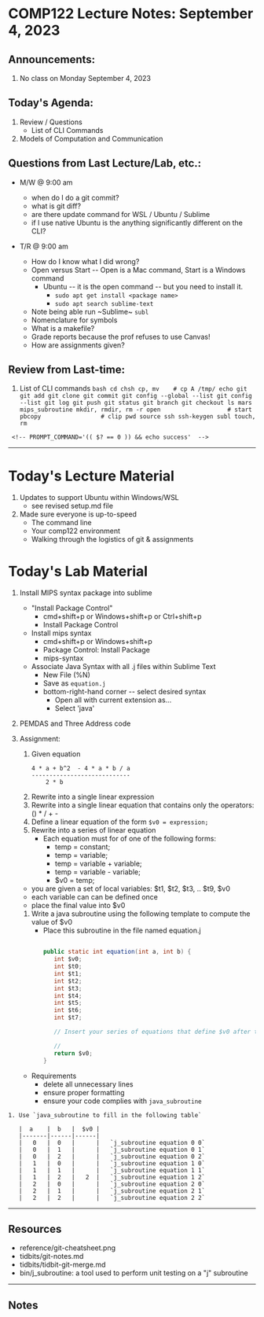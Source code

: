 # COMP122 Lecture Notes: September 4, 2023

## Announcements:
   1. No class on Monday September 4, 2023


## Today's Agenda:
   1. Review / Questions
      - List of CLI Commands
   1. Models of Computation and Communication


## Questions from Last Lecture/Lab, etc.:
   * M/W @ 9:00 am
     - when do I do a git commit?
     - what is git diff?
     - are there update command for WSL / Ubuntu / Sublime
     - if I use native Ubuntu is the anything significantly different on the CLI?

   * T/R @ 9:00 am
     - How do I know what I did wrong?
     - Open versus Start -- Open is a Mac command, Start is a Windows command
         * Ubuntu -- it is the open command -- but you need to install it.
           * `sudo apt get install <package name>`
           * `sudo apt search sublime-text`
     - Note being able run ~Sublime~ `subl`
     - Nomenclature for symbols
     - What is a makefile? 
     - Grade reports because the prof refuses to use Canvas!
     - How are assignments given?



## Review from Last-time:

   1. List of CLI commands
     ```bash
     cd
     chsh
     cp, mv    # cp A /tmp/
     echo
     git
     git add
     git clone
     git commit
     git config --global --list
     git config --list
     git log
     git push
     git status
     git branch
     git checkout
     ls
     mars
     mips_subroutine
     mkdir, rmdir, rm -r
     open                   # start
     pbcopy                 # clip
     pwd
     source
     ssh
     ssh-keygen
     subl
     touch, rm
     ```


     <!-- PROMPT_COMMAND='(( $? == 0 )) && echo success'  -->

---
# Today's Lecture Material
  1. Updates to support Ubuntu within Windows/WSL
     - see revised setup.md file
  1. Made sure everyone is up-to-speed
     - The command line
     - Your comp122 environment
     - Walking through the logistics of git & assignments


# Today's Lab Material
  1. Install MIPS syntax package into sublime
     - "Install Package Control"
        * cmd+shift+p  or Windows+shift+p or Ctrl+shift+p
        * Install Package Control
      - Install mips syntax
        * cmd+shift+p or Windows+shift+p
        * Package Control: Install Package 
        * mips-syntax
      - Associate Java Syntax with all .j files within Sublime Text
        * New File (%N)
        * Save as `equation.j`
        * bottom-right-hand corner -- select desired syntax
          - Open all with current extension as...
          - Select 'java'


  1. PEMDAS and Three Address code
  1. Assignment:
     1. Given equation
        ```
        4 * a + b^2  - 4 * a * b / a
        ----------------------------
            2 * b
        ```
     1. Rewrite into a single linear expression
     1. Rewrite into a single linear equation that contains only the operators: () * / + -
     1. Define a linear equation of the form `$v0 = expression;`
     1. Rewrite into a series of linear equation
        - Each equation must for of one of the following forms:
          *  temp = constant;
          *  temp = variable;
          *  temp = variable + variable;
          *  temp = variable - variable;
          *  $v0 = temp;

       - you are given a set of local variables:  $t1, $t2, $t3, .. $t9, $v0
       - each variable can can be defined once
       - place the final value into $v0

     1. Write a java subroutine using the following template to compute the value of $v0
        - Place this subroutine in the file named equation.j
          ```java
     
          public static int equation(int a, int b) {
             int $v0;
             int $t0;
             int $t1;
             int $t2;
             int $t3;
             int $t4;
             int $t5;
             int $t6;
             int $t7;
     
             // Insert your series of equations that define $v0 after this line
     
             // 
             return $v0;
          }
          ```

       * Requirements
         - delete all unnecessary lines
         - ensure proper formatting
         - ensure your code complies with `java_subroutine`

    1. Use `java_subroutine to fill in the following table`

       |  a    |  b   |  $v0 |
       |-------|------|------|
       |   0   |  0   |      |   `j_subroutine equation 0 0`
       |   0   |  1   |      |   `j_subroutine equation 0 1`
       |   0   |  2   |      |   `j_subroutine equation 0 2`
       |   1   |  0   |      |   `j_subroutine equation 1 0`
       |   1   |  1   |      |   `j_subroutine equation 1 1`
       |   1   |  2   |   2  |   `j_subroutine equation 1 2`
       |   2   |  0   |      |   `j_subroutine equation 2 0`
       |   2   |  1   |      |   `j_subroutine equation 2 1`
       |   2   |  2   |      |   `j_subroutine equation 2 2`
      

---
## Resources
   * reference/git-cheatsheet.png
   * tidbits/git-notes.md
   * tidbits/tidbit-git-merge.md 
   * bin/j_subroutine: a tool used to perform unit testing on a "j" subroutine

---
## Notes
<!-- This section is for students to place their notes -->


